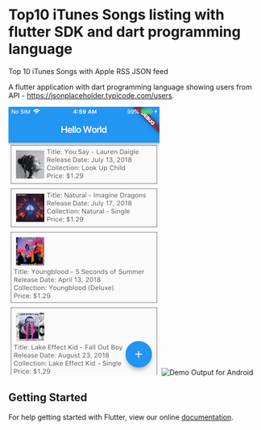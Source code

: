 # Top10 iTunes Songs listing with flutter SDK and dart programming language

Top 10 iTunes Songs with Apple RSS JSON feed

A flutter application with dart programming language showing users from API - https://jsonplaceholder.typicode.com/users.

![Demo Output for iOS](https://github.com/sag333ar/DartExercise-iTunesTop10SongsListing/blob/master/images/ScreenShot2018-08-23.png?raw=true)
![Demo Output for Android](https://github.com/sag333ar/DartExercise-iTunesTop10SongsListing/blob/master/images/Screenshot_Android?raw=true)


## Getting Started

For help getting started with Flutter, view our online
[documentation](https://flutter.io/).
